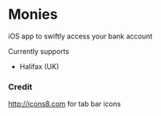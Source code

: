 # Monies

iOS app to swiftly access your bank account

Currently supports
- Halifax (UK)

### Credit

http://icons8.com for tab bar icons
